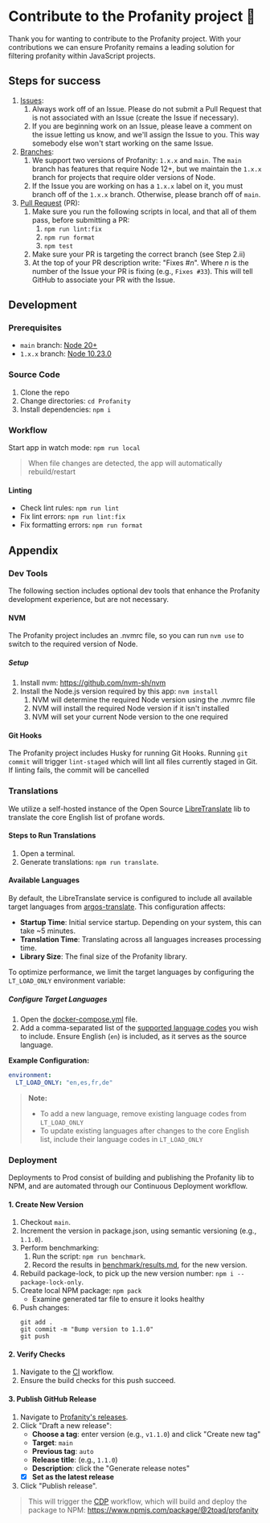 # Contribute to the Profanity project 🤝

Thank you for wanting to contribute to the Profanity project. With your contributions we can ensure Profanity remains a leading solution for filtering profanity within JavaScript projects.

## Steps for success

1. [Issues](https://github.com/2Toad/Profanity/issues):
   1. Always work off of an Issue. Please do not submit a Pull Request that is not associated with an Issue (create the Issue if necessary).
   2. If you are beginning work on an Issue, please leave a comment on the issue letting us know, and we'll assign the Issue to you. This way somebody else won't start working on the same Issue.
2. [Branches](https://github.com/2Toad/Profanity/branches):
   1. We support two versions of Profanity: `1.x.x` and `main`. The `main` branch has features that require Node 12+, but we maintain the `1.x.x` branch for projects that require older versions of Node.
   2. If the Issue you are working on has a `1.x.x` label on it, you must branch off of the `1.x.x` branch. Otherwise, please branch off of `main`.
3. [Pull Request](https://github.com/2Toad/Profanity/pulls) (PR):
   1. Make sure you run the following scripts in local, and that all of them pass, before submitting a PR:
      1. `npm run lint:fix`
      2. `npm run format`
      3. `npm test`
   2. Make sure your PR is targeting the correct branch (see Step 2.ii)
   3. At the top of your PR description write: "Fixes #_n_". Where _n_ is the number of the Issue your PR is fixing (e.g., `Fixes #33`). This will tell GitHub to associate your PR with the Issue.

## Development

### Prerequisites

- `main` branch: [Node 20+](https://nodejs.org)
- `1.x.x` branch: [Node 10.23.0](https://nodejs.org)

### Source Code

1. Clone the repo
2. Change directories: `cd Profanity`
3. Install dependencies: `npm i`

### Workflow

Start app in watch mode: `npm run local`

> When file changes are detected, the app will automatically rebuild/restart

#### Linting

- Check lint rules: `npm run lint`
- Fix lint errors: `npm run lint:fix`
- Fix formatting errors: `npm run format`

## Appendix

### Dev Tools

The following section includes optional dev tools that enhance the Profanity development experience, but are not necessary.

#### NVM

The Profanity project includes an .nvmrc file, so you can run `nvm use` to switch to the required version of Node.

##### Setup

1. Install nvm: https://github.com/nvm-sh/nvm
2. Install the Node.js version required by this app: `nvm install`
   1. NVM will determine the required Node version using the .nvmrc file
   2. NVM will install the required Node version if it isn't installed
   3. NVM will set your current Node version to the one required

#### Git Hooks

The Profanity project includes Husky for running Git Hooks. Running `git commit` will trigger `lint-staged` which will lint all files currently staged in Git. If linting fails, the commit will be cancelled

### Translations

We utilize a self-hosted instance of the Open Source [LibreTranslate](https://github.com/LibreTranslate/LibreTranslate) lib to translate the core English list of profane words.

#### Steps to Run Translations

1. Open a terminal.
2. Generate translations: `npm run translate`.

#### Available Languages

By default, the LibreTranslate service is configured to include all available target languages from [argos-translate](https://github.com/argosopentech/argos-translate). This configuration affects:

- **Startup Time**: Initial service startup. Depending on your system, this can take ~5 minutes.
- **Translation Time**: Translating across all languages increases processing time.
- **Library Size**: The final size of the Profanity library.

To optimize performance, we limit the target languages by configuring the `LT_LOAD_ONLY` environment variable:

##### Configure Target Languages
1. Open the [docker-compose.yml](./src/tools/translate/docker-compose.yml) file.
2. Add a comma-separated list of the [supported language codes](https://github.com/argosopentech/argos-translate/blob/master/argostranslate/languages.csv) you wish to include. Ensure English (`en`) is included, as it serves as the source language.

**Example Configuration:**
```yaml
environment:
  LT_LOAD_ONLY: "en,es,fr,de"
```

> **Note:** 
> - To add a new language, remove existing language codes from `LT_LOAD_ONLY`
> - To update existing languages after changes to the core English list, include their language codes in `LT_LOAD_ONLY`

### Deployment

Deployments to Prod consist of building and publishing the Profanity lib to NPM, and are automated through our Continuous Deployment workflow.

#### 1. Create New Version
1. Checkout `main`.
2. Increment the version in package.json, using semantic versioning (e.g., `1.1.0`).
3. Perform benchmarking:
   1. Run the script: `npm run benchmark`.
   2. Record the results in [benchmark/results.md](./src/tools/benchmark/results.md), for the new version.
4. Rebuild package-lock, to pick up the new version number: `npm i --package-lock-only`.
5. Create local NPM package: `npm pack`
   - Examine generated tar file to ensure it looks healthy
6. Push changes:
   ```
   git add .
   git commit -m "Bump version to 1.1.0"
   git push
   ```

#### 2. Verify Checks
1. Navigate to the [CI](https://github.com/2Toad/Profanity/actions/workflows/ci.yml) workflow.
2. Ensure the build checks for this push succeed.

#### 3. Publish GitHub Release
1. Navigate to [Profanity's releases](https://github.com/2Toad/Profanity/releases).
2. Click "Draft a new release":
   - **Choose a tag**: enter version (e.g., `v1.1.0`) and click "Create new tag"
   - **Target**: `main`
   - **Previous tag**: `auto`
   - **Release title**: (e.g., `1.1.0`)
   - **Description**: click the "Generate release notes"
   - [x] **Set as the latest release**
3. Click "Publish release".

> This will trigger the [CDP](https://github.com/2Toad/Profanity/actions/workflows/cdp.yml) workflow, which will build and deploy the package to NPM: https://www.npmjs.com/package/@2toad/profanity